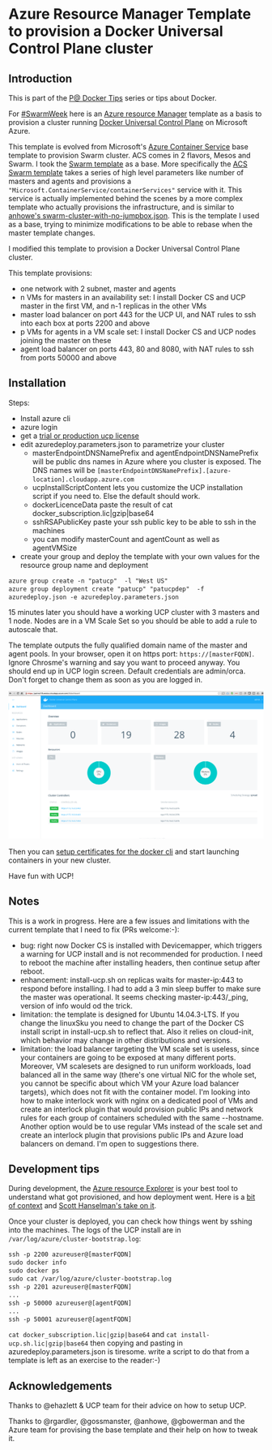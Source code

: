 # Azure Resource Manager Template to provision a Docker Universal Control Plane cluster

## Introduction

This is part of the [P@ Docker Tips](/README.md) series or tips about Docker.

For [#SwarmWeek](https://twitter.com/search?q=%23SwarmWeek) here is an [Azure resource Manager](https://azure.microsoft.com/en-us/documentation/articles/resource-group-overview/) template as a basis to provision a cluster running [Docker Universal Control Plane](https://docs.docker.com/ucp/overview/) on Microsoft Azure. 

This template is evolved from Microsoft's [Azure Container Service](https://azure.microsoft.com/en-us/documentation/services/container-service/) base template to provision Swarm cluster. ACS comes in 2 flavors, Mesos and Swarm. I took the [Swarm template]((https://github.com/Azure/azure-quickstart-templates/tree/master/101-acs-swarm)) as a base. More specifically the [ACS Swarm template](https://github.com/Azure/azure-quickstart-templates/blob/master/101-acs-swarm/azuredeploy.json) takes a series of high level parameters like number of masters and agents and provisions a `"Microsoft.ContainerService/containerServices"` service with it. This service is actually implemented behind the scenes by a more complex template who actually provisions the infrastructure, and is similar to [anhowe's swarm-cluster-with-no-jumpbox.json](https://github.com/anhowe/scratch/blob/master/mesos-marathon-vmss/swarm-cluster-with-no-jumpbox.json). This is the template I used as a base, trying to minimize modifications to be able to rebase when the master template changes.

I modified this template to provision a Docker Universal Control Plane cluster.

This template provisions:
* one network with 2 subnet, master and agents
* n VMs for masters in an availability set: I install Docker CS and UCP master in the first VM, and n-1 replicas in the other VMs
* master load balancer on port 443 for the UCP UI, and NAT rules to ssh into each box at ports 2200 and above 
* p VMs for agents in a VM scale set: I install Docker CS and UCP nodes joining the master on these 
* agent load balancer on ports 443, 80 and 8080, with NAT rules to ssh from ports 50000 and above

## Installation

Steps:
* Install azure cli
* azure login
* get a [trial or production ucp license](https://docs.docker.com/ucp/production-install/#step-7-license-your-installation)
* edit azuredeploy.parameters.json to parametrize your cluster
  * masterEndpointDNSNamePrefix and agentEndpointDNSNamePrefix will be public dns names in Azure where you cluster is exposed. The DNS names will be `[masterEndpointDNSNamePrefix].[azure-location].cloudapp.azure.com`
  * ucpInstallScriptContent lets you customize the UCP installation script if you need to. Else the default should work.
  * dockerLicenceData paste the result of cat docker_subscription.lic|gzip|base64
  * sshRSAPublicKey paste your ssh public key to be able to ssh in the machines
  * you can modify masterCount and agentCount as well as agentVMSize
* create your group and deploy the template with your own values for the resource group name and deployment

```  
azure group create -n "patucp"  -l "West US"
azure group deployment create "patucp" "patucpdep"  -f azuredeploy.json -e azuredeploy.parameters.json
```

15 minutes later you should have a working UCP cluster with 3 masters and 1 node. Nodes are in a VM Scale Set so you should be able to add a rule to autoscale that.

The template outputs the fully qualified domain name of the master and agent pools. In your browser, open it on https port: `https://[masterFQDN]`. Ignore Chrosme's warning and say you want to proceed anyway. You should end up in UCP login screen. Default credentials are admin/orca. Don't forget to change them as soon as you are logged in.

<img src="/img/ucp.png"/>

Then you can [setup certificates for the docker cli](https://docs.docker.com/ucp/production-install/#step-10-set-up-certificates-for-the-docker-cli) and start launching containers in your new cluster.

Have fun with UCP!

## Notes

This is a work in progress. Here are a few issues and limitations with the current template that I need to fix (PRs welcome:-):
* bug: right now Docker CS is installed with Devicemapper, which triggers a warning for UCP install and is not recommended for production. I need to reboot the machine after installing headers, then continue setup after reboot.
* enhancement: install-ucp.sh on replicas waits for master-ip:443 to respond before installing. I had to add a 3 min sleep buffer to make sure the master was operational. It seems checking master-ip:443/_ping, version of info would od the trick.
* limitation: the template is designed for Ubuntu 14.04.3-LTS. If you change the linuxSku you need to change the part of the Docker CS install script in install-ucp.sh to reflect that. Also it relies on cloud-init, which behavior may change in other distributions and versions.
* limitation: the load balancer targeting the VM scale set is useless, since your containers are going to be exposed at many different ports. Moreover, VM scalesets are designed to run uniform workloads, load balanced all in the same way (there's one virtual NIC for the whole set, you cannot be specific about which VM your Azure load balancer targets), which does not fit with the container model. I'm looking into how to make interlock work with nginx on a dedicated pool of VMs and create an interlock plugin that would provision public IPs and network rules for each group of containers scheduled with the same --hostname. Another option would be to use regular VMs instead of the scale set and create an interlock plugin that provisions public IPs and Azure load balancers on demand. I'm open to suggestions there.

## Development tips

During development, the [Azure resource Explorer](https://resources.azure.com/) is your best tool to understand what got provisioned, and how deployment went. Here is a [bit of context](https://azure.microsoft.com/en-us/blog/azure-resource-explorer-a-new-tool-to-discover-the-azure-api/) and [Scott Hanselman's take on it](http://www.hanselman.com/blog/IntroducingAzureResourceExplorerForTheAzureResourceManagementAPIs.aspx).  

Once your cluster is deployed, you can check how things went by sshing into the machines. The logs of the UCP install are in `/var/log/azure/cluster-bootstrap.log`:
```
ssh -p 2200 azureuser@[masterFQDN]
sudo docker info
sudo docker ps
sudo cat /var/log/azure/cluster-bootstrap.log
ssh -p 2201 azureuser@[masterFQDN]
... 
ssh -p 50000 azureuser@[agentFQDN]
...
ssh -p 50001 azureuser@[agentFQDN]
```  

`cat docker_subscription.lic|gzip|base64` and `cat install-ucp.sh.lic|gzip|base64` then copying and pasting in azuredeploy.parameters.json is tiresome. write a script to do that from a template is left as an exercise to the reader:-)

## Acknowledgements

Thanks to @ehazlett & UCP team for their advice on how to setup UCP.

Thanks to @rgardler, @gossmanster, @anhowe, @gbowerman and the Azure team for provising the base template and their help on how to tweak it.
  

